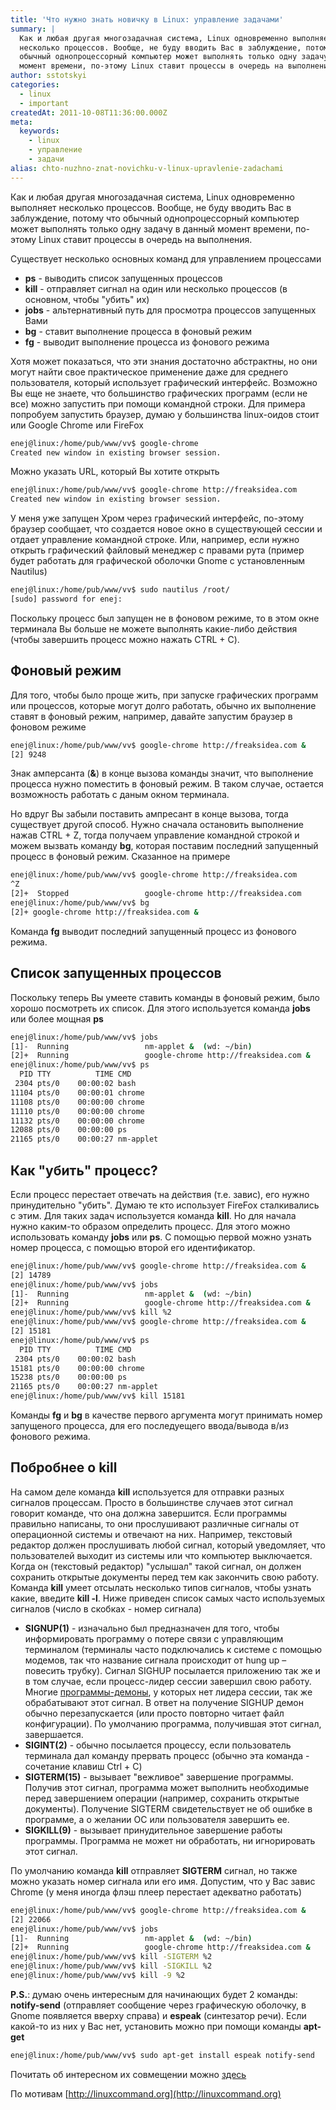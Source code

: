 ```yaml
---
title: 'Что нужно знать новичку в Linux: управление задачами'
summary: |
  Как и любая другая многозадачная система, Linux одновременно выполняет
  несколько процессов. Вообще, не буду вводить Вас в заблуждение, потому что 
  обычный однопроцессорный компьютер может выполнять только одну задачу в данный
  момент времени, по-этому Linux ставит процессы в очередь на выполнения.
author: sstotskyi
categories:
  - linux
  - important
createdAt: 2011-10-08T11:36:00.000Z
meta:
  keywords:
    - linux
    - управление
    - задачи
alias: chto-nuzhno-znat-novichku-v-linux-upravlenie-zadachami
---
```


Как и любая другая многозадачная система, Linux одновременно выполняет несколько процессов. Вообще, не буду вводить Вас в заблуждение, потому что обычный однопроцессорный компьютер может выполнять только одну задачу в данный момент времени, по-этому Linux ставит процессы в очередь на выполнения.

Существует несколько основных команд для управлением процессами

*   **ps** - выводить список запущенных процессов
*   **kill** - отправляет сигнал на один или несколько процессов (в основном, чтобы "убить" их)
*   **jobs** - альтернативный путь для просмотра процессов запущенных Вами
*   **bg** - ставит выполнение процесса в фоновый режим
*   **fg** - выводит выполнение процесса из фонового режима

Хотя может показаться, что эти знания достаточно абстрактны, но они могут найти свое практическое применение даже для среднего пользователя, который использует графический интерфейс. Возможно Вы еще не знаете, что большинство графических программ (если не все) можно запустить при помощи командной строки. Для примера попробуем запустить браузер, думаю у большинства linux-оидов стоит или Google Chrome или FireFox

```bash
enej@linux:/home/pub/www/vv$ google-chrome 
Created new window in existing browser session.
```

Можно указать URL, который Вы хотите открыть

```bash
enej@linux:/home/pub/www/vv$ google-chrome http://freaksidea.com
Created new window in existing browser session.
```

У меня уже запущен Хром через графический интерфейс, по-этому браузер сообщает, что создается новое окно в существующей сессии и отдает управление командной строке. Или, например, если нужно открыть графический файловый менеджер с правами рута (пример будет работать для графической оболочки Gnome с установленным Nautilus)

```bash
enej@linux:/home/pub/www/vv$ sudo nautilus /root/
[sudo] password for enej: 
```

Поскольку процесс был запущен не в фоновом режиме, то в этом окне терминала Вы больше не можете выполнять какие-либо действия (чтобы завершить процесс можно нажать CTRL + C).

## Фоновый режим

Для того, чтобы было проще жить, при запуске графических программ или процессов, которые могут долго работать, обычно их выполнение ставят в фоновый режим, например, давайте запустим браузер в фоновом режиме

```bash
enej@linux:/home/pub/www/vv$ google-chrome http://freaksidea.com &
[2] 9248
```

Знак амперсанта (**&**) в конце вызова команды значит, что выполнение процесса нужно поместить в фоновый режим. В таком случае, остается возможность работать с даным окном терминала.

Но вдруг Вы забыли поставить ампресант в конце вызова, тогда существует другой способ. Нужно сначала остановить выполнение нажав CTRL + Z, тогда получаем управление командной строкой и можем вызвать команду **bg**, которая поставим последний запущенный процесс в фоновый режим. Сказанное на примере

```bash
enej@linux:/home/pub/www/vv$ google-chrome http://freaksidea.com 
^Z
[2]+  Stopped                 google-chrome http://freaksidea.com
enej@linux:/home/pub/www/vv$ bg
[2]+ google-chrome http://freaksidea.com &
```

Команда **fg** выводит последний запущенный процесс из фонового режима.

## Список запущенных процессов

Поскольку теперь Вы умеете ставить команды в фоновый режим, было хорошо посмотреть их список. Для этого используется команда **jobs** или более мощная **ps**

```bash
enej@linux:/home/pub/www/vv$ jobs
[1]-  Running                 nm-applet &  (wd: ~/bin)
[2]+  Running                 google-chrome http://freaksidea.com &
enej@linux:/home/pub/www/vv$ ps
  PID TTY          TIME CMD
 2304 pts/0    00:00:02 bash
11104 pts/0    00:00:01 chrome
11108 pts/0    00:00:00 chrome
11110 pts/0    00:00:00 chrome
11132 pts/0    00:00:00 chrome
12088 pts/0    00:00:00 ps
21165 pts/0    00:00:27 nm-applet
```

## Как "убить" процесс?

Если процесс перестает отвечать на действия (т.е. завис), его нужно принудительно "убить". Думаю те кто использует FireFox сталкивались с этим. Для таких задач используется команда **kill**. Но для начала нужно каким-то образом определить процесс. Для этого можно использовать команду **jobs** или **ps**. С помощью первой можно узнать номер процесса, с помощью второй его идентификатор.

```bash
enej@linux:/home/pub/www/vv$ google-chrome http://freaksidea.com &
[2] 14789
enej@linux:/home/pub/www/vv$ jobs
[1]-  Running                 nm-applet &  (wd: ~/bin)
[2]+  Running                 google-chrome http://freaksidea.com &
enej@linux:/home/pub/www/vv$ kill %2
enej@linux:/home/pub/www/vv$ google-chrome http://freaksidea.com &
[2] 15181
enej@linux:/home/pub/www/vv$ ps
  PID TTY          TIME CMD
 2304 pts/0    00:00:02 bash
15181 pts/0    00:00:00 chrome
15238 pts/0    00:00:00 ps
21165 pts/0    00:00:27 nm-applet
enej@linux:/home/pub/www/vv$ kill 15181
```

Команды **fg** и **bg** в качестве первого аргумента могут принимать номер запущеного процесса, для его последуещего ввода/вывода в/из фонового режима.

## Побробнее о kill

На самом деле команда **kill** используется для отправки разных сигналов процессам. Просто в большинстве случаев этот сигнал говорит команде, что она должна завершится. Если программы правильно написаны, то они прослушивают различные сигналы от операционной системы и отвечают на них. Например, текстовый редактор должен прослушивать любой сигнал, который уведомляет, что пользователей выходит из системы или что компьютер выключается. Когда он (текстовый редактор) "услышал" такой сигнал, он должен сохранить открытые документы перед тем как закончить свою работу. Команда **kill** умеет отсылать несколько типов сигналов, чтобы узнать какие, введите **kill -l**. Ниже приведен список самых часто используемых сигналов (число в скобках - номер сигнала)

*   **SIGNUP(1)** - изначально был предназначен для того, чтобы информировать программу о потере связи с управляющим терминалом (терминалы часто подключались к системе с помощью модемов, так что название сигнала происходит от hung up – повесить трубку). Сигнал SIGHUP посылается приложению так же и в том случае, если процесс-лидер сессии завершил свою работу. Многие [программы-демоны](http://ru.wikipedia.org/wiki/%D0%94%D0%B5%D0%BC%D0%BE%D0%BD_%28%D0%BF%D1%80%D0%BE%D0%B3%D1%80%D0%B0%D0%BC%D0%BC%D0%B0%29), у которых нет лидера сессии, так же обрабатывают этот сигнал. В ответ на получение SIGHUP демон обычно перезапускается (или просто повторно читает файл конфигурации). По умолчанию программа, получившая этот сигнал, завершается.
*   **SIGINT(2)** - обычно посылается процессу, если пользователь терминала дал команду прервать процесс (обычно эта команда - сочетание клавиш Ctrl + C)
*   **SIGTERM(15)** - вызывает "вежливое" завершение программы. Получив этот сигнал, программа может выполнить необходимые перед завершением операции (например, сохранить открытые документы). Получение SIGTERM свидетельствует не об ошибке в программе, а о желании ОС или пользователя завершить ее.
*   **SIGKILL(9)** - вызывает принудительное завершение работы программы. Программа не может ни обработать, ни игнорировать этот сигнал.

По умолчанию команда **kill** отправляет **SIGTERM** сигнал, но также можно указать номер сигнала или его имя. Допустим, что у Вас завис Chrome (у меня иногда флэш плеер перестает адекватно работать)

```bash
enej@linux:/home/pub/www/vv$ google-chrome http://freaksidea.com &
[2] 22066
enej@linux:/home/pub/www/vv$ jobs
[1]-  Running                 nm-applet &  (wd: ~/bin)
[2]+  Running                 google-chrome http://freaksidea.com &
enej@linux:/home/pub/www/vv$ kill -SIGTERM %2
enej@linux:/home/pub/www/vv$ kill -SIGKILL %2
enej@linux:/home/pub/www/vv$ kill -9 %2
```

**P.S.**: думаю очень интересным для начинающих будет 2 команды: **notify-send** (отправляет сообщение через графическую оболочку, в Gnome появляется вверху справа) и **espeak** (синтезатор речи). Если какой-то из них у Вас нет, установить можно при помощи команды **apt-get**

```bash
enej@linux:/home/pub/www/vv$ sudo apt-get install espeak notify-send
```

Почитать об интересном их совмещении можно [здесь](http://habrahabr.ru/blogs/ubuntu/126849/)

По мотивам [http://linuxcommand.org](http://linuxcommand.org)